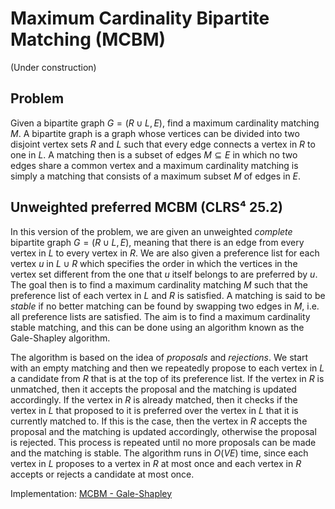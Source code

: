 # Maximum Cardinality Bipartite Matching (MCBM)

(Under construction)

## Problem

Given a bipartite graph $G = (R \cup L, E)$, find a maximum cardinality matching $M$. A bipartite graph is a graph whose vertices can be divided into two disjoint vertex sets $R$ and $L$ such that every edge connects a vertex in $R$ to one in $L$. A matching then is a subset of edges $M \subseteq E$ in which no two edges share a common vertex and a maximum cardinality matching is simply a matching that consists of a maximum subset $M$ of edges in $E$.

## Unweighted preferred MCBM (CLRS⁴ 25.2)

In this version of the problem, we are given an unweighted *complete* bipartite graph $G = (R \cup L, E)$, meaning that there is an edge from every vertex in $L$ to every vertex in $R$. We are also given a preference list for each vertex $u$ in $L \cup R$ which specifies the order in which the vertices in the vertex set different from the one that $u$ itself belongs to are preferred by $u$. The goal then is to find a maximum cardinality matching $M$ such that the preference list of each vertex in $L$ and $R$ is satisfied. A matching is said to be *stable* if no better matching can be found by swapping two edges in $M$, i.e. all preference lists are satisfied. The aim is to find a maximum cardinality stable matching, and this can be done using an algorithm known as the Gale-Shapley algorithm.  

The algorithm is based on the idea of *proposals* and *rejections*. We start with an empty matching and then we repeatedly propose to each vertex in $L$ a candidate from $R$ that is at the top of its preference list. If the vertex in $R$ is unmatched, then it accepts the proposal and the matching is updated accordingly. If the vertex in $R$ is already matched, then it checks if the vertex in $L$ that proposed to it is preferred over the vertex in $L$ that it is currently matched to. If this is the case, then the vertex in $R$ accepts the proposal and the matching is updated accordingly, otherwise the proposal is rejected. This process is repeated until no more proposals can be made and the matching is stable. The algorithm runs in $O(VE)$ time, since each vertex in $L$ proposes to a vertex in $R$ at most once and each vertex in $R$ accepts or rejects a candidate at most once.

Implementation: [MCBM - Gale-Shapley](https://github.com/pl3onasm/AADS/blob/main/algorithms/graphs/MCBM-Gale-Shapley/mcbm-3.c)
